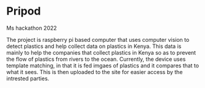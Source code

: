 # Pripod
Ms hackathon 2022

The project is raspberry pi based computer that uses computer vision to detect plastics and help collect data on plastics in Kenya. This data is mainly to help the companies that collect plastics in Kenya so as to prevent the flow of plastics from rivers to the ocean. Currently, the device uses template matching, in that it is fed imgaes of plastics and it compares that to what it sees. This is then uploaded to the site for easier access by the intrested parties.
